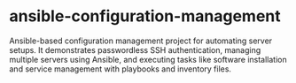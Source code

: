 # ansible-configuration-management
Ansible-based configuration management project for automating server setups. It demonstrates passwordless SSH authentication, managing multiple servers using Ansible, and executing tasks like software installation and service management with playbooks and inventory files.
